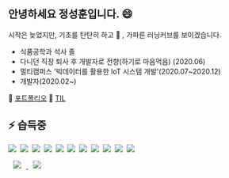 ## 안녕하세요 정성훈입니다. 😄     
  시작은 늦었지만, 기초를 탄탄히 하고 🌱 , 가파른 러닝커브를 보이겠습니다.

 * 식품공학과 석사 졸
 * 다니던 직장 퇴사 후 개발자로 전향(하기로 마음먹음) (2020.06)
 * 멀티캠퍼스 '빅데이터를 활용한 IoT 시스템 개발'(2020.07~2020.12)
 * 개발자(2020.02~)
 
🔭 [포트폴리오](https://hunman89.github.io/about)
💬 [TIL](https://github.com/hunman89/TIL)
  

## ⚡ 습득중
  <p align="left">
    <img src="https://img.shields.io/badge/Docker-0db7ed?style=flat-square&logo=Docker&logoColor=white"/></a>&nbsp
    <img src="https://img.shields.io/badge/Kubernetes-06118e?style=flat-square&logo=Kubernetes&logoColor=white"/></a>&nbsp
    <img src="https://img.shields.io/badge/Java-007396?style=flat-square&logo=Java&logoColor=white"/></a>&nbsp 
    <img src="https://img.shields.io/badge/Spring-6DB33F?style=flat-square&logo=Spring&logoColor=white"/></a>&nbsp 
    <img src="https://img.shields.io/badge/MySQL-4479A1?style=flat-square&logo=MySQL&logoColor=white"/></a>&nbsp     
    <img src="https://img.shields.io/badge/JavaScript-F7DF1E?style=flat-square&logo=JavaScript&logoColor=black"/></a>&nbsp
    <img src="https://img.shields.io/badge/CSS3-1572B6?style=flat-square&logo=CSS3&logoColor=white"/></a>&nbsp
    <img src="https://img.shields.io/badge/Linux-FCC624?style=flat-square&logo=Linux&logoColor=white"/></a>&nbsp
    <img src="https://img.shields.io/badge/Android-3DDC84?style=flat-square&logo=Android&logoColor=black"/></a>&nbsp
    <img src="https://img.shields.io/badge/Python-3766AB?style=flat-square&logo=Python&logoColor=white"/></a>&nbsp 
    <img src="https://img.shields.io/badge/Django-092E20?style=flat-square&logo=Django&logoColor=white"/></a>
  </p>

<a href="mailto:hunman89@gmail.com"/>
  <img 
    src="https://img.shields.io/twitter/url?label=email&logo=gmail&style=social&url=http%3A%2F%2F=mailto:hunman89@gmail.com" 
    style="height : auto; margin-left : 10px; margin-right : 10px;"/>
</a>
<a href="https://hunman89.github.io/">
  <img 
    src="http://img.shields.io/badge/-Tech%20Blog-655ced?style=flat&logo=github&link=https://alpox.kr"
    style="height : auto; margin-left : 10px; margin-right : 10px;"/>
</a>
<!--
**hunman89/hunman89** is a ✨ _special_ ✨ repository because its `README.md` (this file) appears on your GitHub profile.

Here are some ideas to get you started:

- 🔭 I’m currently working on ...
- 🌱 I’m currently learning ...
- 👯 I’m looking to collaborate on ...
- 🤔 I’m looking for help with ...
- 💬 Ask me about ...
- 📫 How to reach me: ...
- 😄 Pronouns: ...
- ⚡ Fun fact: ...
-->
